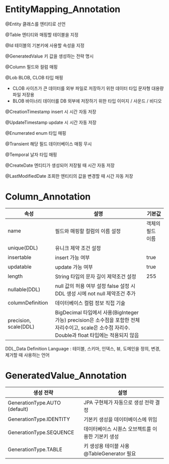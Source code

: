 # EntityMapping_Annotation

@Entity 클래스를 엔티티로 선언

@Table 엔티티와 매핑할 테이블을 지정

@Id 테이블의 기본키에 사용할 속성을 지정

@GeneratedValue 키 값을 생성하는 전략 명시

@Column 필드와 컬럼 매핑

@Lob BLOB, CLOB 타입 매핑
* CLOB 사이즈가 큰 데이터를 외부 파일로 저장하기 위한 데이터 타입 문자형 대용량 파일 저장용
* BLOB 바이너리 데이터를 DB 외부에 저장하기 위한 타입 이미지 / 사운드 / 비디오

@CreationTimestamp insert 시 시간 자동 저장

@UpdateTimestamp update 시 시간 자동 저장

@Enumerated enum 타입 매핑

@Transient 해당 필드 데이터베이스 매핑 무시

@Temporal 날자 타입 매핑

@CreateDate 엔티티가 생성되어 저장될 때 시간 자동 저장

@LastModifiedDate 조회한 엔티티의 값을 변경할 때 시간 자동 저장

# Column_Annotation

| 속성                    | 설명                                                                                                         | 기본값       |
|-----------------------|------------------------------------------------------------------------------------------------------------|-----------|
| name                  | 필드와 매핑할 컬럼의 이름 설정                                                                                          | 객체의 필드 이름 |
| unique(DDL)           | 유니크 제약 조건 설정                                                                                               |           |
| insertable            | insert 가능 여부                                                                                               | true      |
| updatable             | update 가능 여부                                                                                               | true      |
| length                | String 타입의 문자 길이 제약조건 설정                                                                                   | 255       |
| nullable(DDL)         | null 값의 허용 여부 설정 false 설정 시 DDL 생성 시에 not null 제약조건 추가                                                     |           |
| columnDefinition      | 데이터베이스 컬럼 정보 직접 기술                                                                                         |           |
| precision, scale(DDL) | BigDecimal 타입에서 사용(BigInteger 가능) precision은 소수점을 포함한 전체 자리수이고, scale은 소수점 자리수. Double과 float 타입에는 적용되지 않음 |           |

DDL_Data Definition Language : 테이블, 스키마, 인덱스, 뷰, 도메인을 정의, 변경, 제거할 때 사용하는 언어

# GeneratedValue_Annotation
| 생성 전략                         | 설명                              |
|-------------------------------|---------------------------------|
| GenerationType.AUTO (default) | JPA 구현체가 자동으로 생성 전략 결정          |
| GenerationType.IDENTITY       | 기본키 생성을 데이터베이스에 위임              |
| GenerationType.SEQUENCE       | 데이터베이스 시퀀스 오브젝트를 이용한 기본키 생성     |
| GenerationType.TABLE          | 키 생성용 테이블 사용 @TableGenerator 필요 |